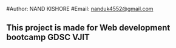 #Author: NAND KISHORE 
#Email: nanduk4552@gmail.com
## This project is made for Web development bootcamp GDSC VJIT
